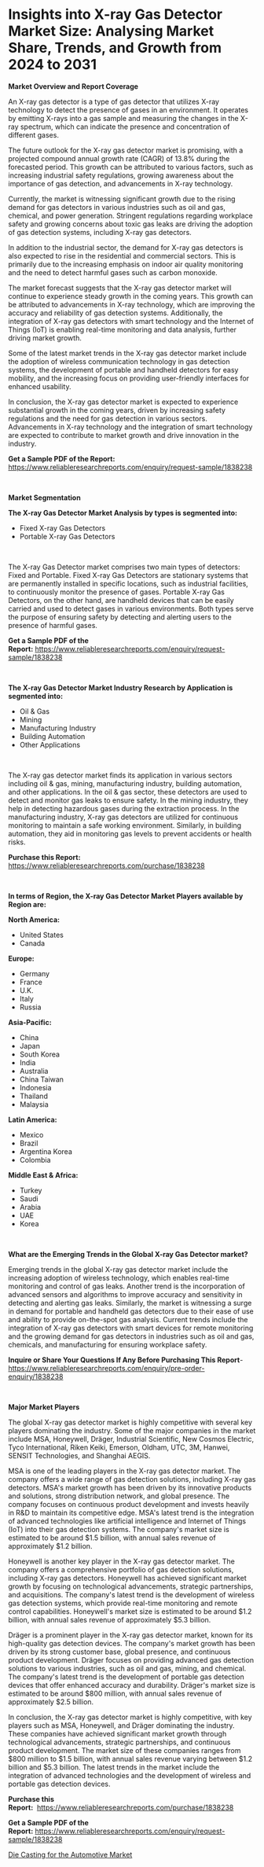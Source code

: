 <p><h1>Insights into X-ray Gas Detector Market Size: Analysing Market Share, Trends, and Growth from 2024 to 2031</h1></p><p><strong>Market Overview and Report Coverage</strong></p>
<p><p>An X-ray gas detector is a type of gas detector that utilizes X-ray technology to detect the presence of gases in an environment. It operates by emitting X-rays into a gas sample and measuring the changes in the X-ray spectrum, which can indicate the presence and concentration of different gases.</p><p>The future outlook for the X-ray gas detector market is promising, with a projected compound annual growth rate (CAGR) of 13.8% during the forecasted period. This growth can be attributed to various factors, such as increasing industrial safety regulations, growing awareness about the importance of gas detection, and advancements in X-ray technology.</p><p>Currently, the market is witnessing significant growth due to the rising demand for gas detectors in various industries such as oil and gas, chemical, and power generation. Stringent regulations regarding workplace safety and growing concerns about toxic gas leaks are driving the adoption of gas detection systems, including X-ray gas detectors.</p><p>In addition to the industrial sector, the demand for X-ray gas detectors is also expected to rise in the residential and commercial sectors. This is primarily due to the increasing emphasis on indoor air quality monitoring and the need to detect harmful gases such as carbon monoxide.</p><p>The market forecast suggests that the X-ray gas detector market will continue to experience steady growth in the coming years. This growth can be attributed to advancements in X-ray technology, which are improving the accuracy and reliability of gas detection systems. Additionally, the integration of X-ray gas detectors with smart technology and the Internet of Things (IoT) is enabling real-time monitoring and data analysis, further driving market growth.</p><p>Some of the latest market trends in the X-ray gas detector market include the adoption of wireless communication technology in gas detection systems, the development of portable and handheld detectors for easy mobility, and the increasing focus on providing user-friendly interfaces for enhanced usability.</p><p>In conclusion, the X-ray gas detector market is expected to experience substantial growth in the coming years, driven by increasing safety regulations and the need for gas detection in various sectors. Advancements in X-ray technology and the integration of smart technology are expected to contribute to market growth and drive innovation in the industry.</p></p>
<p><strong>Get a Sample PDF of the Report:</strong> <a href="https://www.reliableresearchreports.com/enquiry/request-sample/1838238">https://www.reliableresearchreports.com/enquiry/request-sample/1838238</a></p>
<p>&nbsp;</p>
<p><strong>Market Segmentation</strong></p>
<p><strong>The X-ray Gas Detector Market Analysis by types is segmented into:</strong></p>
<p><ul><li>Fixed X-ray Gas Detectors</li><li>Portable X-ray Gas Detectors</li></ul></p>
<p>&nbsp;</p>
<p><p>The X-ray Gas Detector market comprises two main types of detectors: Fixed and Portable. Fixed X-ray Gas Detectors are stationary systems that are permanently installed in specific locations, such as industrial facilities, to continuously monitor the presence of gases. Portable X-ray Gas Detectors, on the other hand, are handheld devices that can be easily carried and used to detect gases in various environments. Both types serve the purpose of ensuring safety by detecting and alerting users to the presence of harmful gases.</p></p>
<p><strong>Get a Sample PDF of the Report:</strong>&nbsp;<a href="https://www.reliableresearchreports.com/enquiry/request-sample/1838238">https://www.reliableresearchreports.com/enquiry/request-sample/1838238</a></p>
<p>&nbsp;</p>
<p><strong>The X-ray Gas Detector Market Industry Research by Application is segmented into:</strong></p>
<p><ul><li>Oil & Gas</li><li>Mining</li><li>Manufacturing Industry</li><li>Building Automation</li><li>Other Applications</li></ul></p>
<p>&nbsp;</p>
<p><p>The X-ray gas detector market finds its application in various sectors including oil & gas, mining, manufacturing industry, building automation, and other applications. In the oil & gas sector, these detectors are used to detect and monitor gas leaks to ensure safety. In the mining industry, they help in detecting hazardous gases during the extraction process. In the manufacturing industry, X-ray gas detectors are utilized for continuous monitoring to maintain a safe working environment. Similarly, in building automation, they aid in monitoring gas levels to prevent accidents or health risks.</p></p>
<p><strong>Purchase this Report:</strong>&nbsp; <a href="https://www.reliableresearchreports.com/purchase/1838238">https://www.reliableresearchreports.com/purchase/1838238</a></p>
<p>&nbsp;</p>
<p><strong>In terms of Region, the X-ray Gas Detector Market Players available by Region are:</strong></p>
<p>
    <p> <strong> North America: </strong>
        <ul>
            <li>United States</li>
            <li>Canada</li>
        </ul>
        </p> 
    <p> <strong> Europe: </strong>
        <ul>
            <li>Germany</li>
            <li>France</li>
            <li>U.K.</li>
            <li>Italy</li>
            <li>Russia</li>
        </ul>
        </p> 
    <p> <strong> Asia-Pacific: </strong>
        <ul>
            <li>China</li>
            <li>Japan</li>
            <li>South Korea</li>
            <li>India</li>
            <li>Australia</li>
            <li>China Taiwan</li>
            <li>Indonesia</li>
            <li>Thailand</li>
            <li>Malaysia</li>
        </ul>
        </p> 
    <p> <strong> Latin America: </strong>
        <ul>
            <li>Mexico</li>
            <li>Brazil</li>
            <li>Argentina Korea</li>
            <li>Colombia</li>
        </ul>
        </p> 
    <p> <strong> Middle East & Africa: </strong>
        <ul>
            <li>Turkey</li>
            <li>Saudi</li>
            <li>Arabia</li>
            <li>UAE</li>
            <li>Korea</li>
        </ul>
    </p>
    </p>
<p>&nbsp;</p>
<p><strong>What are the Emerging Trends in the Global X-ray Gas Detector market?</strong></p>
<p><p>Emerging trends in the global X-ray gas detector market include the increasing adoption of wireless technology, which enables real-time monitoring and control of gas leaks. Another trend is the incorporation of advanced sensors and algorithms to improve accuracy and sensitivity in detecting and alerting gas leaks. Similarly, the market is witnessing a surge in demand for portable and handheld gas detectors due to their ease of use and ability to provide on-the-spot gas analysis. Current trends include the integration of X-ray gas detectors with smart devices for remote monitoring and the growing demand for gas detectors in industries such as oil and gas, chemicals, and manufacturing for ensuring workplace safety.</p></p>
<p><strong>Inquire or Share Your Questions If Any Before Purchasing This Report</strong>- <a href="https://www.reliableresearchreports.com/enquiry/pre-order-enquiry/1838238">https://www.reliableresearchreports.com/enquiry/pre-order-enquiry/1838238</a></p>
<p>&nbsp;</p>
<p><strong>Major Market Players</strong></p>
<p><p>The global X-ray gas detector market is highly competitive with several key players dominating the industry. Some of the major companies in the market include MSA, Honeywell, Dräger, Industrial Scientific, New Cosmos Electric, Tyco International, Riken Keiki, Emerson, Oldham, UTC, 3M, Hanwei, SENSIT Technologies, and Shanghai AEGIS.</p><p>MSA is one of the leading players in the X-ray gas detector market. The company offers a wide range of gas detection solutions, including X-ray gas detectors. MSA's market growth has been driven by its innovative products and solutions, strong distribution network, and global presence. The company focuses on continuous product development and invests heavily in R&D to maintain its competitive edge. MSA's latest trend is the integration of advanced technologies like artificial intelligence and Internet of Things (IoT) into their gas detection systems. The company's market size is estimated to be around $1.5 billion, with annual sales revenue of approximately $1.2 billion.</p><p>Honeywell is another key player in the X-ray gas detector market. The company offers a comprehensive portfolio of gas detection solutions, including X-ray gas detectors. Honeywell has achieved significant market growth by focusing on technological advancements, strategic partnerships, and acquisitions. The company's latest trend is the development of wireless gas detection systems, which provide real-time monitoring and remote control capabilities. Honeywell's market size is estimated to be around $1.2 billion, with annual sales revenue of approximately $5.3 billion.</p><p>Dräger is a prominent player in the X-ray gas detector market, known for its high-quality gas detection devices. The company's market growth has been driven by its strong customer base, global presence, and continuous product development. Dräger focuses on providing advanced gas detection solutions to various industries, such as oil and gas, mining, and chemical. The company's latest trend is the development of portable gas detection devices that offer enhanced accuracy and durability. Dräger's market size is estimated to be around $800 million, with annual sales revenue of approximately $2.5 billion.</p><p>In conclusion, the X-ray gas detector market is highly competitive, with key players such as MSA, Honeywell, and Dräger dominating the industry. These companies have achieved significant market growth through technological advancements, strategic partnerships, and continuous product development. The market size of these companies ranges from $800 million to $1.5 billion, with annual sales revenue varying between $1.2 billion and $5.3 billion. The latest trends in the market include the integration of advanced technologies and the development of wireless and portable gas detection devices.</p></p>
<p><strong>Purchase this Report:</strong>&nbsp;&nbsp;<a href="https://www.reliableresearchreports.com/purchase/1838238">https://www.reliableresearchreports.com/purchase/1838238</a></p>
<p></p>
<p><strong>Get a Sample PDF of the Report:</strong>&nbsp;<a href="https://www.reliableresearchreports.com/enquiry/request-sample/1838238">https://www.reliableresearchreports.com/enquiry/request-sample/1838238</a></p>
<p><p><a href="https://github.com/Chiragrp22/Market-Research-Report-List-2/blob/main/die-casting-for-the-automotive-market.md">Die Casting for the Automotive Market</a></p></p>